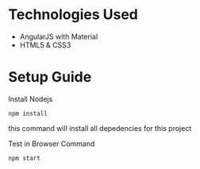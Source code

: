 # Technologies Used
 <ul>
 <li>AngularJS with Material</li>
 <li>HTML5 & CSS3</li>
 </ul>

# Setup Guide
<p>Install Nodejs</p>
<code>npm install</code>
<p>this command will install all depedencies for this project</p>

<p>Test in Browser Command  </p>
<code>npm start</code>


